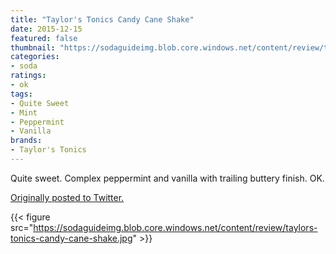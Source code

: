 ```yaml
---
title: "Taylor's Tonics Candy Cane Shake"
date: 2015-12-15
featured: false
thumbnail: "https://sodaguideimg.blob.core.windows.net/content/review/thumbs/taylors-tonics-candy-cane-shake.jpg"
categories:
- soda
ratings:
- ok
tags:
- Quite Sweet
- Mint
- Peppermint
- Vanilla
brands:
- Taylor's Tonics
---
```


Quite sweet. Complex peppermint and vanilla with trailing buttery finish. OK.

[Originally posted to Twitter.](https://twitter.com/Cavorter/status/676855732042641409)

{{< figure src="https://sodaguideimg.blob.core.windows.net/content/review/taylors-tonics-candy-cane-shake.jpg" >}}
